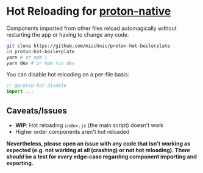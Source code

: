 # Hot Reloading for [proton-native](https://github.com/kusti8/proton-native)

Components imported from other files reload automagically without restarting the app or having to change any code.

```sh
git clone https://github.com/mischnic/proton-hot-boilerplate
cd proton-hot-boilerplate
yarn # or npm i
yarn dev # or npm run dev
```

You can disable hot reloading on a per-file basis:
```js
// @proton-hot-disable
import ...
```

## Caveats/Issues

- **WIP**: Hot reloading `index.js` (the main script) doesn't work
- Higher order components aren't hot reloaded

**Nevertheless, please open an issue with any code that isn't working as expected (e.g. not working at all (crashing) or not hot reloading). There *should* be a test for every edge-case regarding component importing and exporting.**
